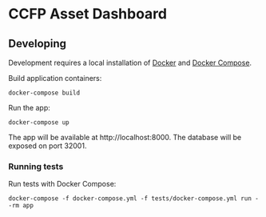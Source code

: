 # CCFP Asset Dashboard

## Developing

Development requires a local installation of [Docker](https://docs.docker.com/install/)
and [Docker Compose](https://docs.docker.com/compose/install/).

Build application containers:

```
docker-compose build
```

Run the app:

```
docker-compose up
```

The app will be available at http://localhost:8000. The database will be exposed
on port 32001.

### Running tests

Run tests with Docker Compose:

```
docker-compose -f docker-compose.yml -f tests/docker-compose.yml run --rm app
```
